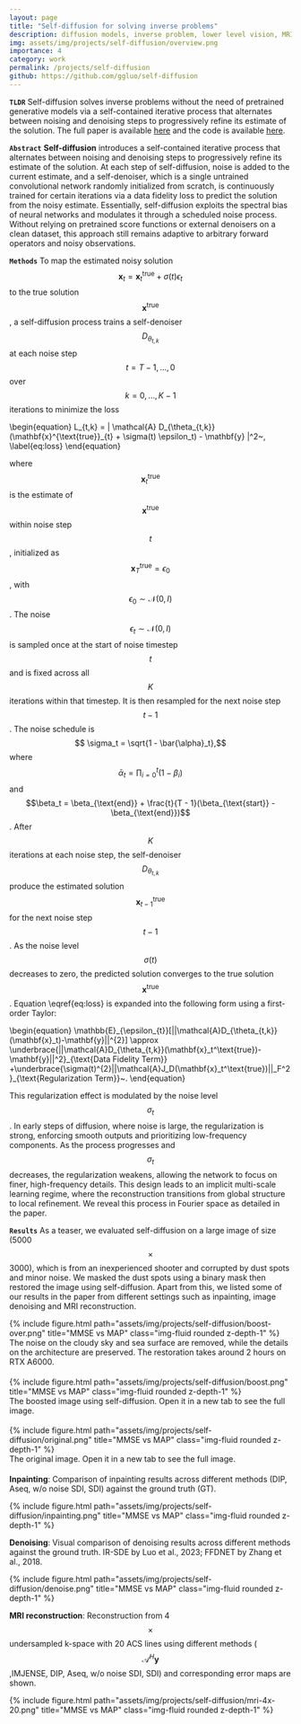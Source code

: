 ```yaml
---
layout: page
title: "Self-diffusion for solving inverse problems"
description: diffusion models, inverse problem, lower level vision, MRI reconstruction
img: assets/img/projects/self-diffusion/overview.png
importance: 4
category: work
permalink: /projects/self-diffusion
github: https://github.com/ggluo/self-diffusion
---
```

**`TLDR`** Self-diffusion solves inverse problems without the need of pretrained generative models via a self-contained iterative process that alternates between noising and denoising steps to progressively refine its estimate of the solution. The full paper is available [here](https://nips.cc/virtual/2025/poster/119840) and the code is available [here](https://github.com/ggluo/self-diffusion).

**`Abstract`** **Self-diffusion** introduces a self-contained iterative process that alternates between noising and denoising steps to progressively refine its estimate of the solution. At each step of self-diffusion, noise is added to the current estimate, and a self-denoiser, which is a single untrained convolutional network randomly initialized from scratch, is continuously trained for certain iterations via a data fidelity loss to predict the solution from the noisy estimate. Essentially, self-diffusion exploits the spectral bias of neural networks and modulates it through a scheduled noise process. Without relying on pretrained score functions or external denoisers on a clean dataset, this approach still remains adaptive to arbitrary forward operators and noisy observations.

**`Methods`** To map the estimated noisy solution $$\mathbf{x}_t=\mathbf{x}^{\text{true}}_{t} + \sigma(t) \epsilon_t$$ to the true solution $$\mathbf{x}^{\text{true}}$$, a self-diffusion process trains a self-denoiser $$D_{\theta_{t,k}}$$ at each noise step $$t = T-1, \ldots, 0$$ over $$k = 0, \ldots, K-1$$ iterations to minimize the loss

\begin{equation}
    L_{t,k} = \| \mathcal{A} D_{\theta_{t,k}}(\mathbf{x}^{\text{true}}_{t} + \sigma(t) \epsilon_t) - \mathbf{y} \|^2~,
    \label{eq:loss}
\end{equation}

where $$\mathbf{x}^{\text{true}}_{t}$$ is the estimate of $$\mathbf{x}^{\text{true}}$$ within noise step $$t$$, initialized as $$\mathbf{x}^{\text{true}}_{T} = \epsilon_0 $$, with $$\epsilon_0 \sim \mathcal{N}(0, I)$$. The noise $$\epsilon_t \sim \mathcal{N}(0, I)$$ is sampled once at the start of noise timestep $$ t $$ and is fixed across all $$ K $$ iterations within that timestep. It is then resampled for the next noise step $$ t-1 $$. The noise schedule is $$ \sigma_t = \sqrt{1 - \bar{\alpha}_t},$$ where $$\bar{\alpha}_t = \mathop{\textstyle\prod}\nolimits_{i=0}^t (1 - \beta_i)$$ and $$\beta_t = \beta_{\text{end}} + \frac{t}{T - 1}(\beta_{\text{start}} - \beta_{\text{end}})$$.
After $$ K $$ iterations at each noise step, the self-denoiser $$ D_{\theta_{t,k}} $$ produce the estimated solution $$ \mathbf{x}^{\text{true}}_{t-1} $$ for the next noise step $$ t-1 $$.
As the noise level $$\sigma(t)$$ decreases to zero, the predicted solution converges to the true solution $$ \mathbf{x}^{\text{true}}$$. Equation \eqref{eq:loss} is expanded into the following form using a first-order Taylor:

\begin{equation}
 \mathbb{E}_{\epsilon\_{t}}[||\mathcal{A}D\_{\theta\_{t,k}}(\mathbf{x}_t)-\mathbf{y}||^{2}] \approx \underbrace{||\mathcal{A}D\_{\theta\_{t,k}}(\mathbf{x}\_t^\text{true})-\mathbf{y}||^2}\_{\text{Data Fidelity Term}} +\underbrace{\sigma(t)^{2}||\mathcal{A}J_D(\mathbf{x}_t^\text{true})||_F^2}\_{\text{Regularization Term}}~.
\end{equation}

This regularization effect is modulated by the noise level $$\sigma_t$$. In early steps of diffusion, where noise is large, the regularization is strong, enforcing smooth outputs and prioritizing low-frequency components. As the process progresses and $$\sigma_t$$ decreases, the regularization weakens, allowing the network to focus on finer, high-frequency details. This design leads to an implicit multi-scale learning regime, where the reconstruction transitions from global structure to local refinement. We reveal this process in Fourier space as detailed in the paper.

**`Results`** As a teaser, we evaluated self-diffusion on a large image of size (5000$$\times$$3000), which is from an inexperienced shooter and corrupted by dust spots and minor noise. We masked the dust spots using a binary mask then restored the image using self-diffusion. Apart from this, we listed some of our results in the paper from different settings such as inpainting, image denoising and MRI reconstruction.

<div class="col-sm mt-3 mt-md-0">
{% include figure.html path="assets/img/projects/self-diffusion/boost-over.png" title="MMSE vs MAP" class="img-fluid rounded z-depth-1" %}
<div class="caption_post" style="margin-bottom: 1.15rem">
The noise on the cloudy sky and sea surface are removed, while the details on the architecture are preserved. The restoration takes around 2 hours on RTX A6000.
</div>
</div>

<div class="col-sm mt-3 mt-md-0">
{% include figure.html path="assets/img/projects/self-diffusion/boost.png" title="MMSE vs MAP" class="img-fluid rounded z-depth-1" %}
<div class="caption_post" style="margin-bottom: 1.15rem">
The boosted image using self-diffusion. Open it in a new tab to see the full image.
</div>
</div>

<div class="col-sm mt-3 mt-md-0">
{% include figure.html path="assets/img/projects/self-diffusion/original.png" title="MMSE vs MAP" class="img-fluid rounded z-depth-1" %}
<div class="caption_post" style="margin-bottom: 1.15rem">
The original image. Open it in a new tab to see the full image.
</div>
</div>

**Inpainting**:
Comparison of inpainting results across different methods (DIP, Aseq, w/o noise SDI, SDI) against the ground truth (GT).
<div class="col-sm mt-3 mt-md-0">
{% include figure.html path="assets/img/projects/self-diffusion/inpainting.png" title="MMSE vs MAP" class="img-fluid rounded z-depth-1" %}
</div>

**Denoising**:
Visual comparison of denoising results across different methods against the ground truth. IR-SDE by Luo et al., 2023; FFDNET by Zhang et al., 2018.
<div class="col-sm mt-3 mt-md-0">
{% include figure.html path="assets/img/projects/self-diffusion/denoise.png" title="MMSE vs MAP" class="img-fluid rounded z-depth-1" %}
</div>

**MRI reconstruction**: Reconstruction from 4$$\times$$ undersampled k-space with 20 ACS lines using different methods ($$\mathcal{A}^H\mathbf{y}$$,IMJENSE, DIP, Aseq, w/o noise SDI, SDI) and corresponding error maps are shown.

<div class="col-sm mt-3 mt-md-0">
{% include figure.html path="assets/img/projects/self-diffusion/mri-4x-20.png" title="MMSE vs MAP" class="img-fluid rounded z-depth-1" %}
</div>
